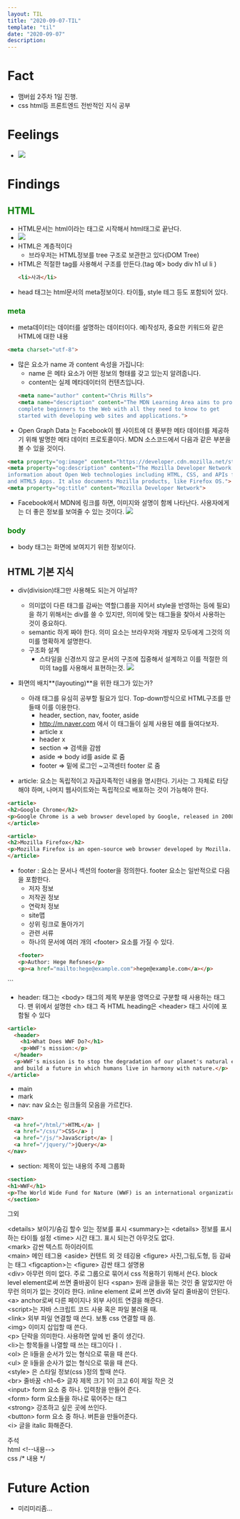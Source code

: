 ```yaml
---
layout: TIL
title: "2020-09-07-TIL"
template: "til"
date: "2020-09-07"
description: 
---
```


# Fact

- 맴버쉽 2주차 1일 진행.
- css html등 프론트엔드 전반적인 지식 공부

# Feelings

- ![](https://www.yespine.co.kr/public/images/img-waist-01-01.jpg)

# Findings

##  <span style="color:green">HTML</span>
- HTML문서는 html이라는 태그로 시작해서 html태그로 끝난다.
- ![](https://t1.daumcdn.net/cfile/tistory/999792495C13146121)
- HTML은 계층적이다
  - 브라우저는 HTML정보를 tree 구조로 보관한고 있다(DOM Tree)
- HTML은 적절한 tag를 사용해서 구조를 만든다.(tag 예> body div h1 ul li )
  ``` html
  <li>사과</li>
  ```
- head 태그는 html문서의 meta정보이다. 타이틀, style 테그 등도 포함되어 있다.
### <span style="color:green">meta</span>
  - meta데이터는 데이터를 설명하는 데이터이다. 예)작성자, 중요한 키워드와 같은 HTML에 대한 내용
  ```html
  <meta charset="utf-8">
  ```
  - 많은 <meta> 요소가 name 과 content 속성을 가집니다:
    - name 은 메타 요소가 어떤 정보의 형태를 갖고 있는지 알려줍니다.
    - content는 실제 메타데이터의 컨텐츠입니다.
    ```html
    <meta name="author" content="Chris Mills">
    <meta name="description" content="The MDN Learning Area aims to provide
    complete beginners to the Web with all they need to know to get
    started with developing web sites and applications.">
    ```
  - Open Graph Data 는 Facebook이 웹 사이트에 더 풍부한 메타 데이터를 제공하기 위해 발명한 메타 데이터 프로토콜이다. MDN 소스코드에서 다음과 같은 부분을 볼 수 있을 것이다.
  ```html
  <meta property="og:image" content="https://developer.cdn.mozilla.net/static/img/opengraph-logo.dc4e08e2f6af.png">
  <meta property="og:description" content="The Mozilla Developer Network (MDN) provides
  information about Open Web technologies including HTML, CSS, and APIs for both Web  sites
  and HTML5 Apps. It also documents Mozilla products, like Firefox OS.">
  <meta property="og:title" content="Mozilla Developer Network">
  ```
  - Facebook에서 MDN에 링크를 하면, 이미지와 설명이 함께 나타난다. 사용자에게는 더 좋은 정보를 보여줄 수 있는 것이다.
  ![](https://mdn.mozillademos.org/files/12349/facebook-output.png)

### <span style="color:green">body</span>
- body 태그는 화면에 보여지기 위한 정보이다.


## HTML 기본 지식

- div(division)태그만 사용해도 되는거 아닐까?
  - 의미없이 다른 태그를 감싸는 역할(그룹을 지어서 style을 반영하는 등에 필요)을 하기 위해서는 div를 쓸 수 있지만, 의미에 맞는 태그들을 찾아서 사용하는 것이 중요하다.
  - semantic 하게 짜야 한다. 의미 요소는 브라우저와 개발자 모두에게 그것의 의미를 명확하게 설명한다.
  - 구조화 설계
    - 스타일을 신경쓰지 않고 문서의 구조에 집중해서 설계하고 이를 적절한 의미의 tag를 사용해서 표현하는것.
![](https://www.w3schools.com/html/img_sem_elements.gif)

- 화면의 배치**(layouting)**을 위한 태그가 있는가?
  - 아래 태그를 유심히 공부할 필요가 있다. Top-down방식으로 HTML구조를 만들때 이를 이용한다.
    - header, section, nav, footer, aside
    - http://m.naver.com 에서 이 태그들이 실제 사용된 예를 들여다보자.
    - article x
    - header x
    - section => 검색을 감쌈
    - aside => body id를 aside 로 줌
    - footer => 밑에 로그인 ~고객센터  footer 로 줌

- article: 요소는 독립적이고 자급자족적인 내용을 명시한다. 기사는 그 자체로 타당해야 하며, 나머지 웹사이트와는 독립적으로 배포하는 것이 가능해야 한다.
```html
<article>
<h2>Google Chrome</h2>
<p>Google Chrome is a web browser developed by Google, released in 2008. Chrome is the world's most popular web browser today!</p>
</article>

<article>
<h2>Mozilla Firefox</h2>
<p>Mozilla Firefox is an open-source web browser developed by Mozilla. Firefox has been the second most popular web browser since January, 2018.</p>
</article>
```
- footer : 요소는 문서나 섹션의 footer을 정의한다.
footer 요소는 일반적으로 다음을 포함한다.
  - 저자 정보
  - 저작권 정보
  - 연락처 정보
  - site맵
  - 상위 링크로 돌아가기
  - 관련 서류
  - 하나의 문서에 여러 개의 &lt;footer&gt; 요소를 가질 수 있다.
  ```html
  <footer>
  <p>Author: Hege Refsnes</p>
  <p><a href="mailto:hege@example.com">hege@example.com</a></p>
</footer>
```

- header: 태그는 &lt;body&gt; 태그의 제목 부분을 영역으로 구분할 때 사용하는 태그다. 맨 위에서 설명한 &lt;h&gt; 태그 즉 HTML heading은 &lt;header&gt; 태그 사이에 포함될 수 있다
```html
<article>
  <header>
    <h1>What Does WWF Do?</h1>
    <p>WWF's mission:</p>
  </header>
  <p>WWF's mission is to stop the degradation of our planet's natural environment,
  and build a future in which humans live in harmony with nature.</p>
</article>
```
- main
- mark
- nav: nav 요소는 링크들의 모음을 가르킨다.
```html
<nav>
  <a href="/html/">HTML</a> |
  <a href="/css/">CSS</a> |
  <a href="/js/">JavaScript</a> |
  <a href="/jquery/">jQuery</a>
</nav>
```

- section: 제목이 있는 내용의 주제 그룹화
```html
<section>
<h1>WWF</h1>
<p>The World Wide Fund for Nature (WWF) is an international organization working on issues regarding the conservation, research and restoration of the environment, formerly named the World Wildlife Fund. WWF was founded in 1961.</p>
</section>
```

그외 

&lt;details&gt;	보이기/숨김 할수 있는 정보를 표시
&lt;summary&gt;는	&lt;details&gt; 정보를 표시하는 타이틀 설정 
&lt;time&gt;	시간 태그. 표시 되는건 아무것도 없다.  
&lt;mark&gt;	감싼 텍스트 하이라이트  
&lt;main&gt;	메인 테그용
&lt;aside&gt;	컨텐트 외 것 테깅용
&lt;figure&gt;	사진,그림,도형, 등 감싸는 태그
&lt;figcaption&gt;는	&lt;figure&gt; 감싼 태그 설명용  
&lt;div&gt; 아무런 의미 없다. 주로 그룹으로 묶어서 css 적용하기 위해서 쓴다.  block level element로써 쓰면 줄바꿈이 된다
&lt;span&gt; 원래 글들을 묶는 것인 줄 알았지만 아무런 의미가 없는 것이라 한다. inline element 로써 쓰면 div와 달리 줄바꿈이 안된다.
&lt;a&gt; anchor로써 다른 페이지나 외부 사이트 연결을 해준다.  
&lt;script&gt;는 자바 스크립트 코드 사용 혹은 파일 불러올 때.  
&lt;link&gt; 외부 파일 연결할 때 쓴다. 보통 css 연결할 때 씀.  
&lt;img&gt;  이미지 삽입할 때 쓴다.  
&lt;p&gt; 단락을 의미한다. 사용하면 앞에 빈 줄이 생긴다.  
&lt;li&gt;는 항목들을 나열할 때 쓰는 태그이다ㅣ.  
&lt;ol&gt; 은 li들을 순서가 있는 형식으로 묶을 때 쓴다.  
&lt;ul&gt; 운 li들을 순사가 없는 형식으로 묶을 때 쓴다.  
&lt;style&gt; 은 스타일 정보(css )정의 할때 쓴다.  
&lt;br&gt; 줄바꿈
&lt;h1~6&gt; 글자 제목 크기 1이 크고 6이 제일 작은 것  
&lt;input&gt; form 요소 중 하나. 입력창을 만들어 준다.  
&lt;form&gt; form 요소들을 하나로 묶어주는 태그   
&lt;strong&gt; 강조하고 싶은 곳에 쓰인다.  
&lt;button&gt; form 요소 중 하나. 버튼을 만들어준다.  
&lt;i&gt; 글을 italic 화해준다. 


주석  
html  &lt;!--내용--&gt;  
css    /* 내용 */


# Future Action

- 미리미리좀...
